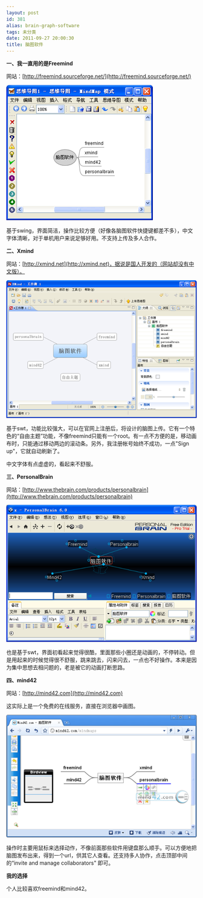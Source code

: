 ```yaml
---
layout: post
id: 381
alias: brain-graph-software
tags: 未分类
date: 2011-09-27 20:00:30
title: 脑图软件
---
```


**一、我一直用的是Freemind**

网站：[http://freemind.sourceforge.net/](http://freemind.sourceforge.net/)

[![image](/user_images/381-1.png "image")](/user_images/381-1.png)

基于swing，界面简洁，操作比较方便（好像各脑图软件快捷键都差不多），中文字体清晰，对于单机用户来说足够好用。不支持上传及多人合作。

<span id="more-381"></span>

**二、Xmind**

网站：[http://xmind.net](http://xmind.net)，据说是国人开发的（网站却没有中文版）。

[![image](/user_images/381-3.png "image")](/user_images/381-3.png)

基于swt，功能比较强大，可以在官网上注册后，将设计的脑图上传。它有一个特色的“自由主题”功能，不像freemind只能有一个root。有一点不方便的是，移动画布时，只能通过移动两边的滚动条。另外，我注册帐号始终不成功，一点"Sign up"，它就自动刷新了。

中文字体有点虚虚的，看起来不舒服。

**三、PersonalBrain**

网站：[http://www.thebrain.com/products/personalbrain](http://www.thebrain.com/products/personalbrain)

[![image](/user_images/381-5.png "image")](/user_images/381-5.png)

也是基于swt，界面初看起来觉得很酷，里面那些小圈还是动画的，不停转动。但是用起来的时候觉得很不舒服，跳来跳去，闪来闪去，一点也不好操作。本来是因为集中思想去相问题的，老是被它的动画打断思路。

**四、mind42**

网站：[http://mind42.com](http://mind42.com)

这实际上是一个免费的在线服务，直接在浏览器中画图。

[![image](/user_images/381-7.png "image")](/user_images/381-7.png)

操作时主要用鼠标来选择动作，不像前面那些软件用键盘那么顺手。可以方便地把脑图发布出来，得到一个url，供其它人查看。还支持多人协作，点击顶部中间的“invite and manage collaborators" 即可。

**我的选择**

个人比较喜欢freemind和mind42。
